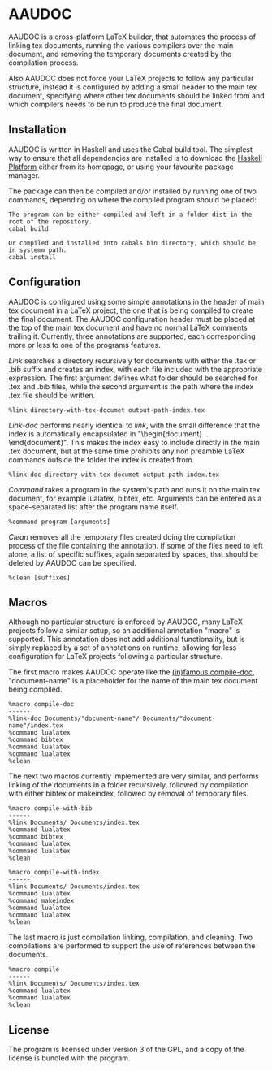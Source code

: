 AAUDOC
======
AAUDOC is a cross-platform LaTeX builder, that automates the process of linking tex documents, running the various compilers over the main document, and removing the temporary documents created by the compilation process.

Also AAUDOC does not force your LaTeX projects to follow any particular structure, instead it is configured by adding a small header to the main tex document, specifying where other tex documents should be linked from and which compilers needs to be run to produce the final document.

Installation
------------
AAUDOC is written in Haskell and uses the Cabal build tool. The simplest way to ensure that all dependencies are installed is to download the [Haskell Platform](http://www.haskell.org/platform/) either from its homepage, or using your favourite package manager.

The package can then be compiled and/or installed by running one of two commands, depending on where the compiled program should be placed:
```
The program can be either compiled and left in a folder dist in the root of the repository.
cabal build

Or compiled and installed into cabals bin directory, which should be in systemm path.
cabal install
```

Configuration
-------------
AAUDOC is configured using some simple annotations in the header of main tex document in a LaTeX project, the one that is being compiled to create the final document. The AAUDOC configuration header must be placed at the top of the main tex document and have no normal LaTeX comments trailing it. Currently, three annotations are supported, each corresponding more or less to one of the programs features.

*Link* searches a directory recursively for documents with either the .tex or .bib suffix and creates an index, with each file included with the appropriate expression. The first argument defines what folder should be searched for .tex and .bib files, while the second argument is the path where the index .tex file should be written.
```
%link directory-with-tex-documet output-path-index.tex
```

*Link-doc* performs nearly identical to *link*, with the small difference that the index is automatically encapsulated in "\begin{document} .. \end{document}". This makes the index easy to include directly in the main .tex document, but at the same time prohibits any non preamble LaTeX commands outside the folder the index is created from.
```
%link-doc directory-with-tex-documet output-path-index.tex
```

*Command* takes a program in the system's path and runs it on the main tex document, for example lualatex, bibtex, etc. Arguments can be entered as a space-separated list after the program name itself.
```
%command program [arguments]
```

*Clean* removes all the temporary files created doing the compilation process of the file containing the annotation. If some of the files need to left alone, a list of specific suffixes, again separated by spaces, that should be deleted by AAUDOC can be specified.
```
%clean [suffixes]
```

Macros
------
Although no particular structure is enforced by AAUDOC, many LaTeX projects follow a similar setup, so an additional annotation "macro" is supported. This annotation does not add additional functionality, but is simply replaced by a set of annotations on runtime, allowing for less configuration for LaTeX projects following a particular structure.

The first macro makes AAUDOC operate like the [(in)famous compile-doc](https://github.com/dhil/compile-doc), "document-name" is a placeholder for the name of the main tex document being compiled.
```
%macro compile-doc
------
%link-doc Documents/"document-name"/ Documents/"document-name"/index.tex
%command lualatex
%command bibtex
%command lualatex
%command lualatex
%clean
```

The next two macros currently implemented are very similar, and performs linking of the documents in a folder recursively, followed by compilation with either bibtex or makeindex, followed by removal of temporary files.
```
%macro compile-with-bib
------
%link Documents/ Documents/index.tex
%command lualatex
%command bibtex
%command lualatex
%command lualatex
%clean
```
```
%macro compile-with-index
------
%link Documents/ Documents/index.tex
%command lualatex
%command makeindex
%command lualatex
%command lualatex
%clean
```

The last macro is just compilation linking, compilation, and cleaning. Two compilations are performed to support the use of references between the documents.
```
%macro compile
------
%link Documents/ Documents/index.tex
%command lualatex
%command lualatex
%clean
```

License
-------
The program is licensed under version 3 of the GPL, and a copy of the license is bundled with the program.

